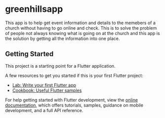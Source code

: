 # greenhillsapp

This app is to help get event information and details to the memebers of a church without having to go online and check. This is to solve the problem of people not 
always knowing what is going on at the church and this app is the solution by getting all the information into one place. 

## Getting Started

This project is a starting point for a Flutter application.

A few resources to get you started if this is your first Flutter project:

- [Lab: Write your first Flutter app](https://docs.flutter.dev/get-started/codelab)
- [Cookbook: Useful Flutter samples](https://docs.flutter.dev/cookbook)

For help getting started with Flutter development, view the
[online documentation](https://docs.flutter.dev/), which offers tutorials,
samples, guidance on mobile development, and a full API reference.
